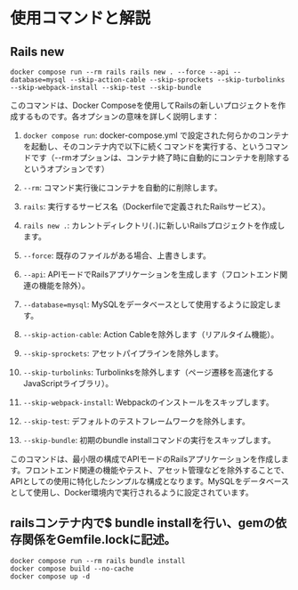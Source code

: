 # 使用コマンドと解説
## Rails new
```
docker compose run --rm rails rails new . --force --api --database=mysql --skip-action-cable --skip-sprockets --skip-turbolinks --skip-webpack-install --skip-test --skip-bundle
```
このコマンドは、Docker Composeを使用してRailsの新しいプロジェクトを作成するものです。各オプションの意味を詳しく説明します：

1. `docker compose run`: docker-compose.yml で設定された何らかのコンテナを起動し、そのコンテナ内で以下に続くコマンドを実行する、というコマンドです（--rmオプションは、コンテナ終了時に自動的にコンテナを削除するというオプションです）

2. `--rm`: コマンド実行後にコンテナを自動的に削除します。

3. `rails`: 実行するサービス名（Dockerfileで定義されたRailsサービス）。

4. `rails new .`: カレントディレクトリ(`.`)に新しいRailsプロジェクトを作成します。

5. `--force`: 既存のファイルがある場合、上書きします。

6. `--api`: APIモードでRailsアプリケーションを生成します（フロントエンド関連の機能を除外）。

7. `--database=mysql`: MySQLをデータベースとして使用するように設定します。

8. `--skip-action-cable`: Action Cableを除外します（リアルタイム機能）。

9. `--skip-sprockets`: アセットパイプラインを除外します。

10. `--skip-turbolinks`: Turbolinksを除外します（ページ遷移を高速化するJavaScriptライブラリ）。

11. `--skip-webpack-install`: Webpackのインストールをスキップします。

12. `--skip-test`: デフォルトのテストフレームワークを除外します。

13. `--skip-bundle`: 初期のbundle installコマンドの実行をスキップします。

このコマンドは、最小限の構成でAPIモードのRailsアプリケーションを作成します。フロントエンド関連の機能やテスト、アセット管理などを除外することで、APIとしての使用に特化したシンプルな構成となります。MySQLをデータベースとして使用し、Docker環境内で実行されるように設定されています。

## railsコンテナ内で$ bundle installを行い、gemの依存関係をGemfile.lockに記述。

```
docker compose run --rm rails bundle install
docker compose build --no-cache
docker compose up -d
```